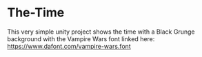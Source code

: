 # The-Time
This very simple unity project shows the time with a Black Grunge background with the Vampire Wars font linked here: https://www.dafont.com/vampire-wars.font
